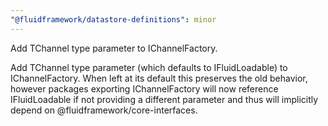 ```yaml
---
"@fluidframework/datastore-definitions": minor
---
```


Add TChannel type parameter to IChannelFactory.

Add TChannel type parameter (which defaults to IFluidLoadable) to IChannelFactory. When left at its default this preserves the old behavior, however packages exporting IChannelFactory will now reference IFluidLoadable if not providing a different parameter and thus will implicitly depend on @fluidframework/core-interfaces.
